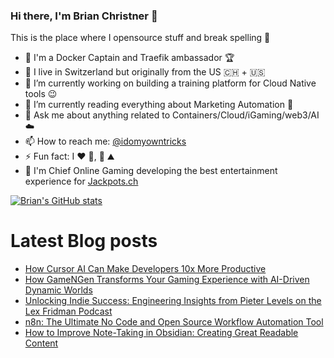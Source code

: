 ### Hi there, I'm Brian Christner 👋
This is the place where I opensource stuff and break spelling :rofl:

- 🐳 I'm a Docker Captain and Traefik ambassador :trophy:
- 📍 I live in Switzerland but originally from the US :switzerland: + :us:
- 🔭 I’m currently working on building a training platform for Cloud Native tools :wink:
- 🌱 I’m currently reading everything about Marketing Automation :book:
- 💬 Ask me about anything related to Containers/Cloud/iGaming/web3/AI :cloud:
- 📫 How to reach me: [@idomyowntricks](https://twitter.com/idomyowntricks)
- ⚡ Fun fact: I :heart: :bicyclist:, :ski: :mountain:
- 🎰 I'm Chief Online Gaming developing the best entertainment experience for [Jackpots.ch](https://www.jackpots.ch)

[![Brian's GitHub stats](https://github-readme-stats.vercel.app/api?username=vegasbrianc&show_icons=true&theme=dark)](https://github.com/anuraghazra/github-readme-stats)


# Latest Blog posts
<!-- BLOG-POST-LIST:START -->
- [How Cursor AI Can Make Developers 10x More Productive](https://brianchristner.io/how-cursor-ai-can-make-developers-10x-more-productive/)
- [How GameNGen Transforms Your Gaming Experience with AI-Driven Dynamic Worlds](https://brianchristner.io/how-gamengen-transforms-your-gaming-experience-with-ai-driven-dynamic-worlds-2/)
- [Unlocking Indie Success: Engineering Insights from Pieter Levels on the Lex Fridman Podcast](https://brianchristner.io/unlocking-indie-success-engineering-insights-from-pieter-levels-on-the-lex-fridman-podcast/)
- [n8n: The Ultimate No Code and Open Source Workflow Automation Tool](https://brianchristner.io/n8n-the-ultimate-no-code-and-open-source-workflow-automation-tool/)
- [How to Improve Note-Taking in Obsidian: Creating Great Readable Content](https://brianchristner.io/how-to-improve-note-taking-in-obsidian-creating-great-readable-content-2/)
<!-- BLOG-POST-LIST:END -->
